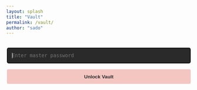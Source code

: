 ```yaml
---
layout: splash
title: "Vault"
permalink: /vault/
author: "sado"
---
```


<div id="vault-unlock" class="unlock-container" style="max-width: 500px; margin: 2rem auto; text-align: center;">
  <input id="master-password" type="password" placeholder="Enter master password" class="unlock-input" 
         style="width: 100%; padding: 0.8rem; margin-bottom: 1rem; font-family: monospace; 
                background: #2a2a2a; color: white; border: 1px solid #444; border-radius: 4px;"
         autofocus>
  <button onclick="unlockVault()" class="unlock-button" 
          style="width: 100%; padding: 0.8rem; background: #f4c6c2; color: #2a2a2a; 
                 border: none; cursor: pointer; border-radius: 4px; font-weight: bold;">
    Unlock Vault
  </button>
  <p id="vault-status" style="margin-top: 1rem; color: #f4c6c2; min-height: 1.5rem;"></p>
</div>

<div id="vault-content" style="max-width: 800px; margin: 2rem auto; display: none;"></div>

<script src="https://cdnjs.cloudflare.com/ajax/libs/crypto-js/4.1.1/crypto-js.min.js"></script>
<script>
// Auto-focus password field on page load
document.addEventListener('DOMContentLoaded', function() {
    document.getElementById('master-password').focus();
});

// Handle Enter key
document.getElementById('master-password').addEventListener('keypress', function(e) {
    if (e.key === 'Enter') unlockVault();
});

async function unlockVault() {
    const password = document.getElementById('master-password').value;
    const status = document.getElementById('vault-status');
    const content = document.getElementById('vault-content');
    const unlockContainer = document.getElementById('vault-unlock');
    
    if (!password) {
        status.textContent = "Please enter the master password";
        return;
    }

    try {
        const response = await fetch('/_pages/vault_data.enc');
        const encryptedData = await response.text();
        
        // Parse the encrypted data
        const encrypted = CryptoJS.enc.Base64.parse(encryptedData);
        const salt = CryptoJS.lib.WordArray.create(encrypted.words.slice(2, 4), 8);
        const ciphertext = CryptoJS.lib.WordArray.create(encrypted.words.slice(4), encrypted.sigBytes - 16);
        
        // Derive key and IV
        const keyiv = CryptoJS.EvpKDF(password, salt, {
            keySize: 48/4,
            iterations: 1,
            hasher: CryptoJS.algo.MD5
        });
        
        const key = CryptoJS.lib.WordArray.create(keyiv.words.slice(0, 8));
        const iv = CryptoJS.lib.WordArray.create(keyiv.words.slice(8, 12));

        // Decrypt
        const decrypted = CryptoJS.AES.decrypt(
            { ciphertext: ciphertext },
            key,
            { 
                iv: iv,
                padding: CryptoJS.pad.Pkcs7,
                mode: CryptoJS.mode.CBC
            }
        );

        const decryptedText = decrypted.toString(CryptoJS.enc.Utf8);
        if (!decryptedText || !decryptedText.includes('VAULT_START')) {
            throw new Error("Invalid password or corrupted data");
        }

        // Hide the unlock form
        unlockContainer.style.display = 'none';
        
        // Extract and display the content
        const vaultContent = decryptedText.split('VAULT_START')[1].split('VAULT_END')[0];
        content.innerHTML = `
            <div style="background: #2a2a2a; padding: 1.5rem; border-radius: 8px; box-shadow: 0 2px 10px rgba(0,0,0,0.2);">
                <h2 style="margin: 0 0 1.5rem; color: #f4c6c2; padding-bottom: 0.5rem; border-bottom: 1px solid #444; font-size: 1.5rem;">
                    Locked Posts
                </h2>
                <div style="margin-top: 1rem; max-height: 70vh; overflow-y: auto; padding-right: 0.5rem;">
                    ${vaultContent}
                </div>
            </div>
        `;
        content.style.display = 'block';
        status.textContent = '';
        
        // Add copy functionality
        document.querySelectorAll('.copy-btn').forEach(btn => {
            btn.onclick = function() {
                const text = this.getAttribute('data-password');
                navigator.clipboard.writeText(text).then(() => {
                    const original = this.textContent;
                    this.textContent = 'Copied!';
                    this.style.background = '#4CAF50';
                    setTimeout(() => {
                        this.textContent = original;
                        this.style.background = '#3a3a3a';
                    }, 2000);
                });
            };
        });
        
    } catch (err) {
        console.error('Decryption error:', err);
        status.textContent = "Incorrect password or corrupted vault";
        content.style.display = 'none';
    }
}
</script>